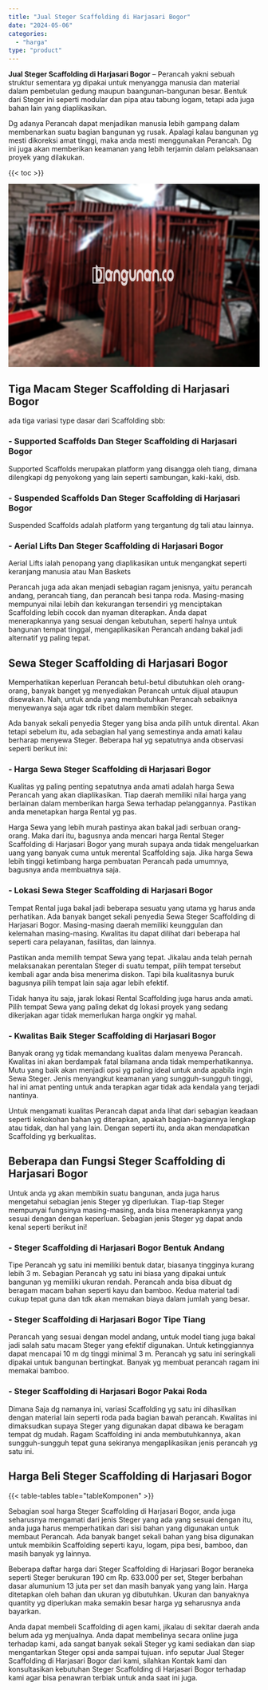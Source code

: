 ```yaml
---
title: "Jual Steger Scaffolding di Harjasari Bogor"
date: "2024-05-06"
categories: 
  - "harga"
type: "product"
---
```


**Jual Steger Scaffolding di Harjasari Bogor** – Perancah yakni sebuah struktur sementara yg dipakai untuk menyangga manusia dan material dalam pembetulan gedung maupun baangunan-bangunan besar. Bentuk dari Steger ini seperti modular dan pipa atau tabung logam, tetapi ada juga bahan lain yang diaplikasikan.

Dg adanya Perancah dapat menjadikan manusia lebih gampang dalam membenarkan suatu bagian bangunan yg rusak. Apalagi kalau bangunan yg mesti dikoreksi amat tinggi, maka anda mesti menggunakan Perancah. Dg ini juga akan memberikan keamanan yang lebih terjamin dalam pelaksanaan proyek yang dilakukan.

{{< toc >}}

![Jual Steger Scaffolding di Harjasari Bogor](/images/sewa-scaffolding-steger-05.png)

## Tiga Macam Steger Scaffolding di Harjasari Bogor

ada tiga variasi type dasar dari Scaffolding sbb:

### \- Supported Scaffolds Dan Steger Scaffolding di Harjasari Bogor

Supported Scaffolds merupakan platform yang disangga oleh tiang, dimana dilengkapi dg penyokong yang lain seperti sambungan, kaki-kaki, dsb.

### \- Suspended Scaffolds Dan Steger Scaffolding di Harjasari Bogor

Suspended Scaffolds adalah platform yang tergantung dg tali atau lainnya.

### \- Aerial Lifts Dan Steger Scaffolding di Harjasari Bogor

Aerial Lifts ialah penopang yang diaplikasikan untuk mengangkat seperti keranjang manusia atau Man Baskets

Perancah juga ada akan menjadi sebagian ragam jenisnya, yaitu perancah andang, perancah tiang, dan perancah besi tanpa roda. Masing-masing mempunyai nilai lebih dan kekurangan tersendiri yg menciptakan Scaffolding lebih cocok dan nyaman diterapkan. Anda dapat menerapkannya yang sesuai dengan kebutuhan, seperti halnya untuk bangunan tempat tinggal, mengaplikasikan Perancah andang bakal jadi alternatif yg paling tepat.

## Sewa Steger Scaffolding di Harjasari Bogor

Memperhatikan keperluan Perancah betul-betul dibutuhkan oleh orang-orang, banyak banget yg menyediakan Perancah untuk dijual ataupun disewakan. Nah, untuk anda yang membutuhkan Perancah sebaiknya menyewanya saja agar tdk ribet dalam membikin steger.

Ada banyak sekali penyedia Steger yang bisa anda pilih untuk dirental. Akan tetapi sebelum itu, ada sebagian hal yang semestinya anda amati kalau berharap menyewa Steger. Beberapa hal yg sepatutnya anda observasi seperti berikut ini:

### \- Harga Sewa Steger Scaffolding di Harjasari Bogor

Kualitas yg paling penting sepatutnya anda amati adalah harga Sewa Perancah yang akan diaplikasikan. Tiap daerah memiliki nilai harga yang berlainan dalam memberikan harga Sewa terhadap pelanggannya. Pastikan anda menetapkan harga Rental yg pas.

Harga Sewa yang lebih murah pastinya akan bakal jadi serbuan orang-orang. Maka dari itu, bagusnya anda mencari harga Rental Steger Scaffolding di Harjasari Bogor yang murah supaya anda tidak mengeluarkan uang yang banyak cuma untuk merental Scaffolding saja. Jika harga Sewa lebih tinggi ketimbang harga pembuatan Perancah pada umumnya, bagusnya anda membuatnya saja.

### \- Lokasi Sewa Steger Scaffolding di Harjasari Bogor

Tempat Rental juga bakal jadi beberapa sesuatu yang utama yg harus anda perhatikan. Ada banyak banget sekali penyedia Sewa Steger Scaffolding di Harjasari Bogor. Masing-masing daerah memiliki keunggulan dan kelemahan masing-masing. Kwalitas itu dapat dilihat dari beberapa hal seperti cara pelayanan, fasilitas, dan lainnya.

Pastikan anda memilih tempat Sewa yang tepat. Jikalau anda telah pernah melaksanakan perentalan Steger di suatu tempat, pilih tempat tersebut kembali agar anda bisa menerima diskon. Tapi bila kualitasnya buruk bagusnya pilih tempat lain saja agar lebih efektif.

Tidak hanya itu saja, jarak lokasi Rental Scaffolding juga harus anda amati. Pilih tempat Sewa yang paling dekat dg lokasi proyek yang sedang dikerjakan agar tidak memerlukan harga ongkir yg mahal.

### \- Kwalitas Baik Steger Scaffolding di Harjasari Bogor

Banyak orang yg tidak memandang kualitas dalam menyewa Perancah. Kwalitas ini akan berdampak fatal bilamana anda tidak memperhatikannya. Mutu yang baik akan menjadi opsi yg paling ideal untuk anda apabila ingin Sewa Steger. Jenis menyangkut keamanan yang sungguh-sungguh tinggi, hal ini amat penting untuk anda terapkan agar tidak ada kendala yang terjadi nantinya.

Untuk mengamati kualitas Perancah dapat anda lihat dari sebagian keadaan seperti kekokohan bahan yg diterapkan, apakah bagian-bagiannya lengkap atau tidak, dan hal yang lain. Dengan seperti itu, anda akan mendapatkan Scaffolding yg berkualitas.

## Beberapa dan Fungsi Steger Scaffolding di Harjasari Bogor

Untuk anda yg akan membikin suatu bangunan, anda juga harus mengetahui sebagian jenis Steger yg diperlukan. Tiap-tiap Steger mempunyai fungsinya masing-masing, anda bisa menerapkannya yang sesuai dengan dengan keperluan. Sebagian jenis Steger yg dapat anda kenal seperti berikut ini!

### \- Steger Scaffolding di Harjasari Bogor Bentuk Andang

Tipe Perancah yg satu ini memiliki bentuk datar, biasanya tingginya kurang lebih 3 m. Sebagian Perancah yg satu ini biasa yang dipakai untuk bangunan yg memiliki ukuran rendah. Perancah anda bisa dibuat dg beragam macam bahan seperti kayu dan bamboo. Kedua material tadi cukup tepat guna dan tdk akan memakan biaya dalam jumlah yang besar.

### \- Steger Scaffolding di Harjasari Bogor Tipe Tiang

Perancah yang sesuai dengan model andang, untuk model tiang juga bakal jadi salah satu macam Steger yang efektif digunakan. Untuk ketinggiannya dapat mencapai 10 m dg tinggi minimal 3 m. Perancah yg satu ini seringkali dipakai untuk bangunan bertingkat. Banyak yg membuat perancah ragam ini memakai bamboo.

### \- Steger Scaffolding di Harjasari Bogor Pakai Roda

Dimana Saja dg namanya ini, variasi Scaffolding yg satu ini dihasilkan dengan material lain seperti roda pada bagian bawah perancah. Kwalitas ini dimaksudkan supaya Steger yang digunakan dapat dibawa ke beragam tempat dg mudah. Ragam Scaffolding ini anda membutuhkannya, akan sungguh-sungguh tepat guna sekiranya mengaplikasikan jenis perancah yg satu ini.

## Harga Beli Steger Scaffolding di Harjasari Bogor

{{< table-tables table="tableKomponen" >}}

Sebagian soal harga Steger Scaffolding di Harjasari Bogor, anda juga seharusnya mengamati dari jenis Steger yang ada yang sesuai dengan itu, anda juga harus memperhatikan dari sisi bahan yang digunakan untuk membaut Perancah. Ada banyak banget sekali bahan yang bisa digunakan untuk membikin Scaffolding seperti kayu, logam, pipa besi, bamboo, dan masih banyak yg lainnya.

Beberapa daftar harga dari Steger Scaffolding di Harjasari Bogor beraneka seperti Steger berukuran 190 cm Rp. 633.000 per set, Steger berbahan dasar alumunium 13 juta per set dan masih banyak yang yang lain. Harga ditetapkan oleh bahan dan ukuran yg dibutuhkan. Ukuran dan banyaknya quantity yg diperlukan maka semakin besar harga yg seharusnya anda bayarkan.

Anda dapat membeli Scaffolding di agen kami, jikalau di sekitar daerah anda belum ada yg menjualnya. Anda dapat membelinya secara online juga terhadap kami, ada sangat banyak sekali Steger yg kami sediakan dan siap mengantarkan Steger opsi anda sampai tujuan. info seputar Jual Steger Scaffolding di Harjasari Bogor dari kami, silahkan Kontak kami dan konsultasikan kebutuhan Steger Scaffolding di Harjasari Bogor terhadap kami agar bisa penawran terbiak untuk anda saat ini juga.

